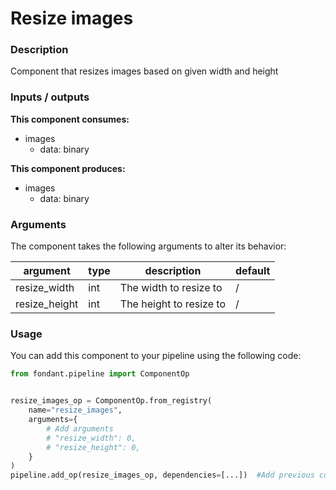 # Resize images

### Description
Component that resizes images based on given width and height

### Inputs / outputs

**This component consumes:**

- images
    - data: binary

**This component produces:**

- images
    - data: binary

### Arguments

The component takes the following arguments to alter its behavior:

| argument | type | description | default |
| -------- | ---- | ----------- | ------- |
| resize_width | int | The width to resize to | / |
| resize_height | int | The height to resize to | / |

### Usage

You can add this component to your pipeline using the following code:

```python
from fondant.pipeline import ComponentOp


resize_images_op = ComponentOp.from_registry(
    name="resize_images",
    arguments={
        # Add arguments
        # "resize_width": 0,
        # "resize_height": 0,
    }
)
pipeline.add_op(resize_images_op, dependencies=[...])  #Add previous component as dependency
```

